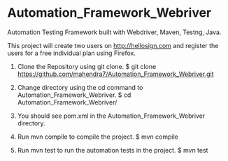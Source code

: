 # Automation_Framework_Webriver
Automation Testing Framework built with Webdriver, Maven, Testng, Java.

This project will create two users on http://hellosign.com and register the users for a free individual plan using Firefox.

1. Clone the Repository using git clone. 
$ git clone https://github.com/mahendra7/Automation_Framework_Webriver.git

2. Change directory using the cd command to Automation_Framework_Webriver. 
$ cd Automation_Framework_Webriver/

3. You should see pom.xml in the Automation_Framework_Webriver directory. 

4. Run mvn compile to compile the project. 
$ mvn compile 

5. Run mvn test to run the automation tests in the project. 
$ mvn test 
